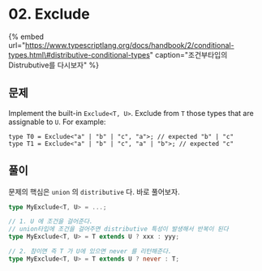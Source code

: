 # 02. Exclude

{% embed url="https://www.typescriptlang.org/docs/handbook/2/conditional-types.html\#distributive-conditional-types" caption="조건부타입의 Distrubutive를 다시보자" %}

## 문제

Implement the built-in `Exclude<T, U>`. Exclude from `T` those types that are assignable to `U`. For example:

```text
type T0 = Exclude<"a" | "b" | "c", "a">; // expected "b" | "c"
type T1 = Exclude<"a" | "b" | "c", "a" | "b">; // expected "c"
```

## 풀이

문제의 핵심은 `union` 의 `distributive` 다. 바로 풀어보자.

```typescript
type MyExclude<T, U> = ...;

// 1. U 에 조건을 걸어준다.
// union타입에 조건을 걸어주면 distributive 특성이 발생해서 반복이 된다
type MyExclude<T, U> = T extends U ? xxx : yyy;

// 2. 참이면 즉 T 가 U에 있으면 never 를 리턴해준다.
type MyExclude<T, U> = T extends U ? never : T;
```

